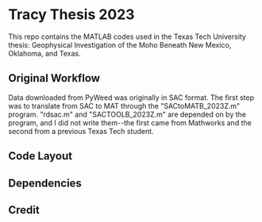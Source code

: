 # Tracy Thesis 2023
This repo contains the MATLAB codes used in the Texas Tech University thesis: Geophysical Investigation of the Moho Beneath New Mexico, Oklahoma, and Texas.

## Original Workflow
Data downloaded from PyWeed was originally in SAC format. The first step was to translate from SAC to MAT through the "SACtoMATB_2023Z.m" program. "rdsac.m" and "SACTOOLB_2023Z.m" are depended on by the program, and I did not write them--the first came from Mathworks and the second from a previous Texas Tech student. 

## Code Layout

## Dependencies

## Credit